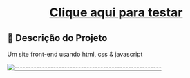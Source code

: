 <h1>
<a href="https://thomazgg.github.io/ModernPortfolio/">
  <p align="center">
    Clique aqui para testar
  </p>
</a>
</h1>

## 📃 Descrição do Projeto

<p align="justify">
Um site front-end usando html, css & javascript
</p>

[![-----------------------------------------------------](https://user-images.githubusercontent.com/56088716/103312593-8a37ff80-49eb-11eb-91d3-75488e21a0a9.png) ](#table-of-contents)
